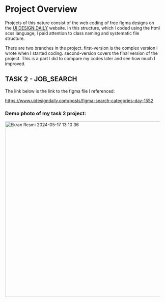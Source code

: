 # Project Overview
Projects of this nature consist of the web coding of free figma designs on the [UI DESIGN DAILY](https://www.uidesigndaily.com/) website. In this structure, which I coded using the html scss language, I paid attention to class naming and systematic file structure.

There are two branches in the project. first-version is the complex version I wrote when I started coding. second-version covers the final version of the project. This is a part I did to compare my codes later and see how much I improved.


## TASK 2 - JOB_SEARCH

The link below is the link to the figma file I referenced:

https://www.uidesigndaily.com/posts/figma-search-categories-day-1552


### Demo photo of my task 2 project:
<img width="570" alt="Ekran Resmi 2024-05-17 13 10 36" src="https://github.com/aysunurterzi/Mobven_Aysu_Projects/assets/80470813/979f100e-f8ec-41fb-9ae6-f672cf713610">

